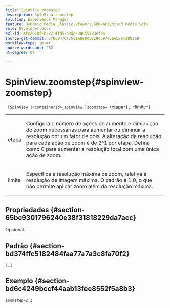 ```yaml
---
title: SpinView.zoomstep
description: SpinView.zoomstep
solution: Experience Manager
feature: Dynamic Media Classic,Viewers,SDK/API,Mixed Media Sets
role: Developer,User
exl-id: afc2018f-b222-4fd5-b9dc-88655793efd4
source-git-commit: 6f838470a7bdea8e8c0219e59746ec82ecd802a8
workflow-type: tm+mt
source-wordcount: '82'
ht-degree: 0%

---
```


# SpinView.zoomstep{#spinview-zoomstep}

` [SpinView.|<containerId>_spinView.]zoomstep= *`etapa`*[, *`limite`*]`

<table id="table_2D7F971D503348B8A9559362A1D9B26D"> 
 <tbody> 
  <tr> 
   <td colname="col1"> <p> <span class="codeph"><span class="varname"> etapa</span></span> </p> </td> 
   <td colname="col2"> <p> Configura o número de ações de aumento e diminuição de zoom necessárias para aumentar ou diminuir a resolução por um fator de dois. A alteração da resolução para cada ação de zoom é de 2^1 por etapa. Defina como <span class="codeph"> 0</span> para aumentar a resolução total com uma única ação de zoom. </p> </td> 
  </tr> 
  <tr> 
   <td colname="col1"> <p> <span class="codeph"><span class="varname"> limite</span></span> </p> </td> 
   <td colname="col2"> <p> Especifica a resolução máxima de zoom, relativa à resolução de imagem máxima. O padrão é <span class="codeph"> 1.0</span>, o que não permite aplicar zoom além da resolução máxima. </p> </td> 
  </tr> 
 </tbody> 
</table>

## Propriedades {#section-65be9301796240e38f31818229da7acc}

Opcional.

## Padrão {#section-bd374ffc5182484faa77a7a3c8fa70f2}

`1,1`

## Exemplo {#section-bd6c4249bccf44aab13fee8552f5a8b3}

`zoomstep=2,3`
